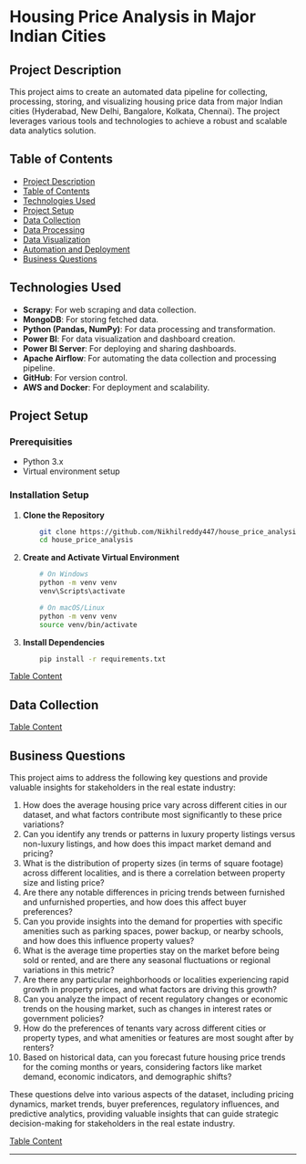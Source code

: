 # Housing Price Analysis in Major Indian Cities

## Project Description

This project aims to create an automated data pipeline for collecting, processing, storing, and visualizing housing price data from major Indian cities (Hyderabad, New Delhi, Bangalore, Kolkata, Chennai). The project leverages various tools and technologies to achieve a robust and scalable data analytics solution.

## Table of Contents
- [Project Description](#project-description)
- [Table of Contents](#table-of-contents)
- [Technologies Used](#technologies-used)
- [Project Setup](#project-setup)
- [Data Collection](#data-collection)
- [Data Processing](#data-processing)
- [Data Visualization](#data-visualization)
- [Automation and Deployment](#automation-and-deployment)
- [Business Questions](#business-questions)

## Technologies Used
- **Scrapy**: For web scraping and data collection.
- **MongoDB**: For storing fetched data.
- **Python (Pandas, NumPy)**: For data processing and transformation.
- **Power BI**: For data visualization and dashboard creation.
- **Power BI Server**: For deploying and sharing dashboards.
- **Apache Airflow**: For automating the data collection and processing pipeline.
- **GitHub**: For version control.
- **AWS and Docker**: For deployment and scalability.

## Project Setup

### Prerequisities
 - Python 3.x
 - Virtual environment setup

### Installation Setup

1. **Clone the Repository**
    ```sh
        git clone https://github.com/Nikhilreddy447/house_price_analysis.git
        cd house_price_analysis
    ```
2. **Create and Activate Virtual Environment**
    ```sh
        # On Windows
        python -m venv venv
        venv\Scripts\activate

        # On macOS/Linux
        python -m venv venv
        source venv/bin/activate
    ```
3. **Install Dependencies**
    ```sh
        pip install -r requirements.txt
    ```

[Table Content](#table-of-contents)

## Data Collection 

[Table Content](#table-of-contents)


## Business Questions

This project aims to address the following key questions and provide valuable insights for stakeholders in the real estate industry:

1. How does the average housing price vary across different cities in our dataset, and what factors contribute most significantly to these price variations?
2. Can you identify any trends or patterns in luxury property listings versus non-luxury listings, and how does this impact market demand and pricing?
3. What is the distribution of property sizes (in terms of square footage) across different localities, and is there a correlation between property size and listing price?
4. Are there any notable differences in pricing trends between furnished and unfurnished properties, and how does this affect buyer preferences?
5. Can you provide insights into the demand for properties with specific amenities such as parking spaces, power backup, or nearby schools, and how does this influence property values?
6. What is the average time properties stay on the market before being sold or rented, and are there any seasonal fluctuations or regional variations in this metric?
7. Are there any particular neighborhoods or localities experiencing rapid growth in property prices, and what factors are driving this growth?
8. Can you analyze the impact of recent regulatory changes or economic trends on the housing market, such as changes in interest rates or government policies?
9. How do the preferences of tenants vary across different cities or property types, and what amenities or features are most sought after by renters?
10. Based on historical data, can you forecast future housing price trends for the coming months or years, considering factors like market demand, economic indicators, and demographic shifts?

These questions delve into various aspects of the dataset, including pricing dynamics, market trends, buyer preferences, regulatory influences, and predictive analytics, providing valuable insights that can guide strategic decision-making for stakeholders in the real estate industry.

[Table Content](#table-of-contents)

---
